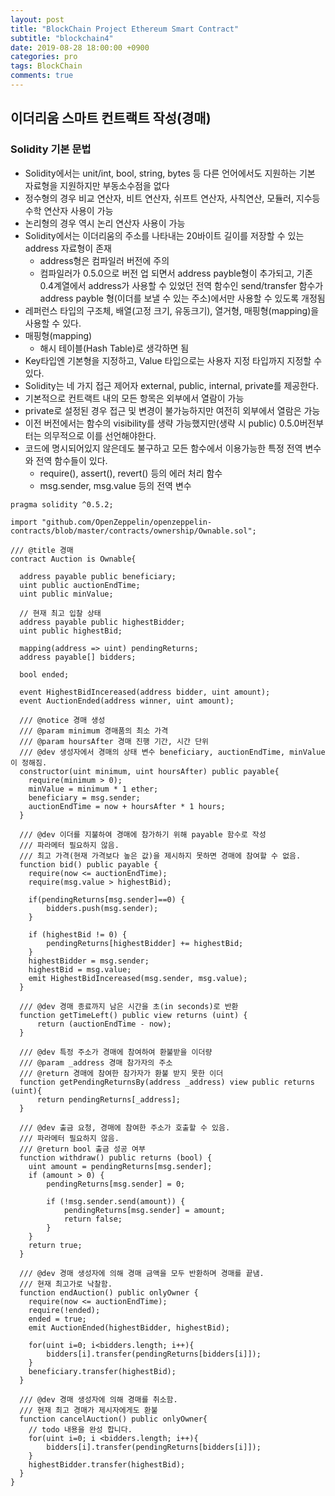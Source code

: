 ```yaml
---
layout: post
title: "BlockChain Project Ethereum Smart Contract"
subtitle: "blockchain4"
date: 2019-08-28 18:00:00 +0900
categories: pro
tags: BlockChain
comments: true
---
```


## 이더리움 스마트 컨트랙트 작성(경매)



### Solidity 기본 문법

- Solidity에서는 unit/int, bool, string, bytes 등 다른 언어에서도 지원하는 기본 자료형을 지원하지만 부동소수점을 없다
- 정수형의 경우 비교 연산자, 비트 연산자, 쉬프트 연산자, 사칙연산, 모듈러, 지수등 수학 연산자 사용이 가능
- 논리형의 경우 역시 논리 연산자 사용이 가능
- Solidity에서는 이더리움의 주소를 나타내는 20바이트 길이를 저장할 수 있는 address 자료형이 존재
  - address형은 컴파일러 버전에 주의
  - 컴파일러가 0.5.0으로 버전 업 되면서 address payble형이 추가되고, 기존 0.4계열에서 address가 사용할 수 있었던 전역 함수인 send/transfer 함수가 address payble 형(이더를 보낼 수 있는 주소)에서만 사용할 수 있도록 개정됨
- 레퍼런스 타입의 구조체, 배열(고정 크기, 유동크기), 열거형, 매핑형(mapping)을 사용할 수 있다.
- 매핑형(mapping)
  - 해시 테이블(Hash Table)로 생각하면 됨
- Key타입엔 기본형을 지정하고, Value 타입으로는 사용자 지정 타입까지 지정할 수 있다.
- Solidity는 네 가지 접근 제어자 external, public, internal, private를 제공한다.
- 기본적으로 컨트랙트 내의 모든 항목은 외부에서 열람이 가능
- private로 설정된 경우 접근 및 변경이 불가능하지만 여전히 외부에서 열람은 가능
- 이전 버전에서는 함수의 visibility를 생략 가능했지만(생략 시 public) 0.5.0버전부터는 의무적으로 이를 선언해야한다.
- 코드에 명시되어있지 않은데도 불구하고 모든 함수에서 이용가능한 특정 전역 변수와 전역 함수들이 있다.
  - require(), assert(), revert() 등의 에러 처리 함수
  - msg.sender, msg.value 등의 전역 변수

```sol
pragma solidity ^0.5.2;

import "github.com/OpenZeppelin/openzeppelin-contracts/blob/master/contracts/ownership/Ownable.sol";

/// @title 경매
contract Auction is Ownable{

  address payable public beneficiary;
  uint public auctionEndTime;
  uint public minValue;

  // 현재 최고 입찰 상태
  address payable public highestBidder;
  uint public highestBid;

  mapping(address => uint) pendingReturns;
  address payable[] bidders;

  bool ended;

  event HighestBidIncereased(address bidder, uint amount);
  event AuctionEnded(address winner, uint amount);

  /// @notice 경매 생성
  /// @param minimum 경매품의 최소 가격
  /// @param hoursAfter 경매 진행 기간, 시간 단위
  /// @dev 생성자에서 경매의 상태 변수 beneficiary, auctionEndTime, minValue이 정해짐.
  constructor(uint minimum, uint hoursAfter) public payable{
    require(minimum > 0);
    minValue = minimum * 1 ether;
    beneficiary = msg.sender;
    auctionEndTime = now + hoursAfter * 1 hours;
  }

  /// @dev 이더를 지불하여 경매에 참가하기 위해 payable 함수로 작성
  /// 파라메터 필요하지 않음.
  /// 최고 가격(현재 가격보다 높은 값)을 제시하지 못하면 경매에 참여할 수 없음.
  function bid() public payable {
    require(now <= auctionEndTime);
    require(msg.value > highestBid);
    
    if(pendingReturns[msg.sender]==0) {
        bidders.push(msg.sender);
    }
    
    if (highestBid != 0) {
        pendingReturns[highestBidder] += highestBid;
    }
    highestBidder = msg.sender;
    highestBid = msg.value;
    emit HighestBidIncereased(msg.sender, msg.value);
  }

  /// @dev 경매 종료까지 남은 시간을 초(in seconds)로 반환
  function getTimeLeft() public view returns (uint) {
      return (auctionEndTime - now);
  }

  /// @dev 특정 주소가 경매에 참여하여 환불받을 이더량
  /// @param _address 경매 참가자의 주소
  /// @return 경매에 참여한 참가자가 환불 받지 못한 이더
  function getPendingReturnsBy(address _address) view public returns (uint){
      return pendingReturns[_address];
  }

  /// @dev 출금 요청, 경매에 참여한 주소가 호출할 수 있음.
  /// 파라메터 필요하지 않음.
  /// @return bool 출금 성공 여부
  function withdraw() public returns (bool) {
    uint amount = pendingReturns[msg.sender];
    if (amount > 0) {
        pendingReturns[msg.sender] = 0;
        
        if (!msg.sender.send(amount)) {
            pendingReturns[msg.sender] = amount;
            return false;
        }
    }
    return true;
  }

  /// @dev 경매 생성자에 의해 경매 금액을 모두 반환하며 경매를 끝냄.
  /// 현재 최고가로 낙찰함.
  function endAuction() public onlyOwner {
    require(now <= auctionEndTime);
    require(!ended);
    ended = true;
    emit AuctionEnded(highestBidder, highestBid);
    
    for(uint i=0; i<bidders.length; i++){
        bidders[i].transfer(pendingReturns[bidders[i]]);
    }
    beneficiary.transfer(highestBid);
  }

  /// @dev 경매 생성자에 의해 경매를 취소함.
  /// 현재 최고 경매가 제시자에게도 환불
  function cancelAuction() public onlyOwner{
    // todo 내용을 완성 합니다. 
    for(uint i=0; i <bidders.length; i++){
        bidders[i].transfer(pendingReturns[bidders[i]]);
    }
    highestBidder.transfer(highestBid);
  }
}
```











